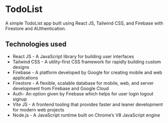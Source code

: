 # TodoList
A simple TodoList app built using React JS, Tailwind CSS, and Firebase with Firestore and AUthentication.

## Technologies used
* React JS - A JavaScript library for building user interfaces
* Tailwind CSS - A utility-first CSS framework for rapidly building custom designs
* Firebase - A platform developed by Google for creating mobile and web applications
* Firestore - A flexible, scalable database for mobile, web, and server development from Firebase and Google  Cloud
* Auth- An option given by Firebase which helps for user login logout signup
* Vite JS - A frontend tooling that provides faster and leaner development for modern web projects
* Node.js - A JavaScript runtime built on Chrome’s V8 JavaScript engine